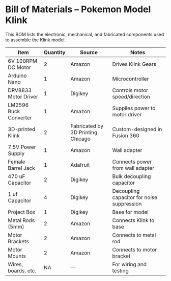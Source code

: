 # Bill of Materials – Pokemon Model Klink

This BOM lists the electronic, mechanical, and fabricated components used to assemble the Klink model.  

| Item                  | Quantity | Source              | Notes                          |
|-----------------------|----------|---------------------|--------------------------------|
| 6V 100RPM DC Motor    | 2        | Amazon              | Drives Klink Gears             |
| Arduino Nano          | 1        | Amazon              | Microcontroller                |
| DRV8833 Motor Driver  | 1        | Digikey             | Controls motor speed/direction |
| LM2596 Buck Converter | 1        | Amazon              | Supplies power to motor driver |
| 3D-printed Klink      | 2        | Fabricated by 3D Printing Chicago | Custom-designed in Fusion 360  |
| 7.5V Power Supply     | 1        | Amazon              | Wall adapter                   |
| Female Barrel Jack    | 1        | Adafruit            | Connects power from wall adapter |
| 470 uF Capacitor      | 2        | Digikey             | Bulk decoupling capacitor      |
| 1 uf Capacitor        | 4        | Digikey             | Decoupling capacitor for noise suppression |
| Project Box           | 1        | Digikey             | Base for model                 |
| Metal Rods (5mm)      | 2        | Amazon              | Connects Klink to base         |
| Motor Brackets        | 2        | Amazon              | Connects to metal rod          |
| Motor Mounts          | 2        | Amazon              | Connects to motor bracket      |
| Wires, boards, etc.   | NA       | —                 | For wiring and testing         |